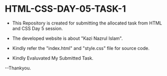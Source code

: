 # HTML-CSS-DAY-05-TASK-1

   - This Repository is created for submitting the allocated task from HTML and CSS Day 5 session.

   - The developed website is about "Kazi Nazrul Islam".
     
   - Kindly refer the "index.html" and "style.css" file for source code.
     
   - Kindly Evaluvated My Submitted Task.

   --Thankyou.
